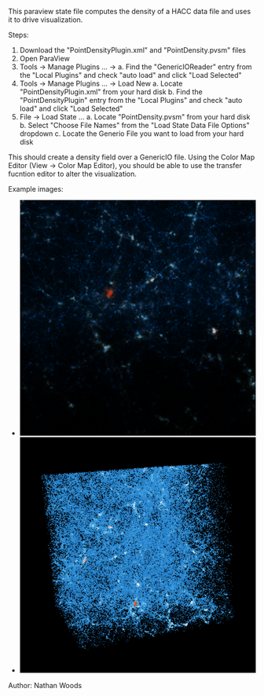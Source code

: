 This paraview state file computes the density of a HACC data file and uses it to drive visualization.



Steps: 
1. Download the "PointDensityPlugin.xml" and "PointDensity.pvsm" files
1. Open ParaView
2. Tools -> Manage Plugins ... ->
 a. Find the "GenericIOReader" entry from the "Local Plugins" and check "auto load" and click "Load Selected"
3. Tools -> Manage Plugins ... -> Load New
 a. Locate "PointDensityPlugin.xml" from your hard disk
 b. Find the "PointDensityPlugin" entry from the "Local Plugins" and check "auto load" and click "Load Selected"
4. File -> Load State ...
 a. Locate "PointDensity.pvsm" from your hard disk
 b. Select "Choose File Names" from the "Load State Data File Options" dropdown
 c. Locate the Generio File you want to load from your hard disk

This should create a density field over a GenericIO file. Using the Color Map Editor (View -> Color Map Editor), you should be able to use the transfer fucntion editor to alter the visualization.

Example images:
- ![Cluster Blue Orange](images/ClusterBlueOrange.png "Density driven visualiztion 1")
- ![Point Cloud Opaque BlueOrangee](images/PointCloudOpaqueBlueOrange.png "Density driven visualiztion 2")


Author: Nathan Woods